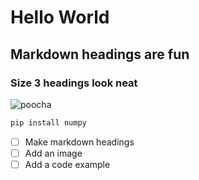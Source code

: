 # Hello World
## Markdown headings are fun
### Size 3 headings look neat


![poocha](https://images.unsplash.com/photo-1472491235688-bdc81a63246e?q=80&w=2070&auto=format&fit=crop&ixlib=rb-4.0.3&ixid=M3wxMjA3fDB8MHxwaG90by1wYWdlfHx8fGVufDB8fHx8fA%3D%3D)


```bash
pip install numpy
```

- [ ] Make markdown headings
- [ ] Add an image
- [ ] Add a code example
